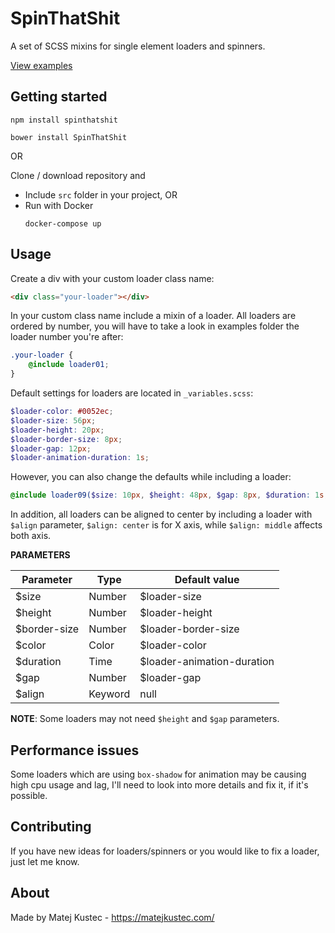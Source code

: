 # SpinThatShit
A set of SCSS mixins for single element loaders and spinners.

[View examples](https://matejkustec.github.io/SpinThatShit/)

## Getting started

```
npm install spinthatshit
```
```
bower install SpinThatShit
```

OR

Clone / download repository
and

* Include `src` folder in your project, OR
* Run with Docker
    ```
    docker-compose up
    ```




## Usage

Create a div with your custom loader class name:

```html
<div class="your-loader"></div>
```

In your custom class name include a mixin of a loader. All loaders are ordered by number, you will have to take a look in examples folder the loader number you're after:

```scss
.your-loader {
    @include loader01;
}
```

Default settings for loaders are located in `_variables.scss`:

```scss
$loader-color: #0052ec;
$loader-size: 56px;
$loader-height: 20px;
$loader-border-size: 8px;
$loader-gap: 12px;
$loader-animation-duration: 1s;
```

However, you can also change the defaults while including a loader:

```scss
@include loader09($size: 10px, $height: 48px, $gap: 8px, $duration: 1s, $align: middle);
```

In addition, all loaders can be aligned to center by including a loader with `$align` parameter, 
`$align: center` is for X axis, while `$align: middle` affects both axis.

**PARAMETERS**

Parameter | Type | Default value
------------ | ------------- | -------------
$size | Number | $loader-size
$height | Number | $loader-height
$border-size | Number | $loader-border-size
$color | Color | $loader-color
$duration | Time | $loader-animation-duration
$gap | Number | $loader-gap
$align | Keyword | null

**NOTE**: Some loaders may not need `$height` and `$gap` parameters.

## Performance issues

Some loaders which are using `box-shadow` for animation may be causing high cpu usage and lag, I'll need to look into more details and fix it, if it's possible.


## Contributing

If you have new ideas for loaders/spinners or you would like to fix a loader, just let me know.


## About

Made by Matej Kustec - https://matejkustec.com/
